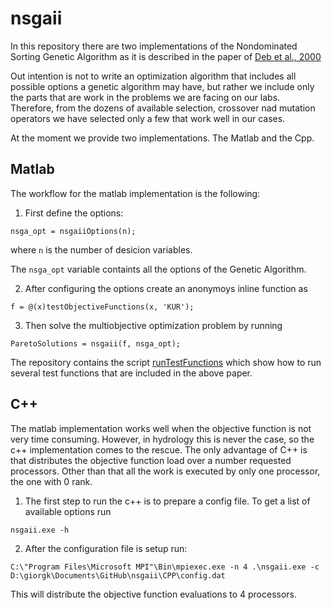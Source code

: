 # nsgaii

In this repository there are two implementations of the 
Nondominated Sorting Genetic Algorithm as it is described in the paper of [Deb et al., 2000](https://ieeexplore.ieee.org/stamp/stamp.jsp?tp=&arnumber=996017)

Out intention is not to write an optimization algorithm that includes all possible options a genetic algorithm may have, but rather we include only the parts that are work in the problems we are facing on our labs. Therefore, from the dozens of available selection, crossover nad mutation operators we have selected only a few that work well in our cases.

At the moment we provide two implementations. The Matlab and the Cpp.

## Matlab 
The workflow for the matlab implementation is the following:
1. First define the options:
```
nsga_opt = nsgaiiOptions(n);
```
where ``` n ``` is the number of desicion variables.

The ```nsga_opt``` variable containts all the options of the Genetic Algorithm. 

2. After configuring the options create an anonymoys inline function as
```
f = @(x)testObjectiveFunctions(x, 'KUR');
```
3. Then solve the multiobjective optimization problem by running
```
ParetoSolutions = nsgaii(f, nsga_opt);
```

The repository contains the script [runTestFunctions](https://github.com/UCD-GW-Nitrate/nsgaii/blob/master/runTestFunctions.m) which show how to run several test functions that are included in the above paper.

## C++
The matlab implementation works well when the objective function is not very time consuming. However, in hydrology this is never the case, so the c++ implementation comes to the rescue. The only advantage of C++ is that distributes the objective function load over a number requested processors.
Other than that all the work is executed by only one processor, the one with 0 rank. 

1. The first step to run the c++ is to prepare a config file. To get a list of available options run
```
nsgaii.exe -h
```

2. After the configuration file is setup run:
```
C:\"Program Files\Microsoft MPI"\Bin\mpiexec.exe -n 4 .\nsgaii.exe -c D:\giorgk\Documents\GitHub\nsgaii\CPP\config.dat
```
This will distribute the objective function evaluations to 4 processors.
